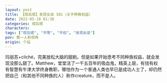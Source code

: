 ```yaml
---
layout: post
title: 【观后感】发现女巫 S01（关于种族权益）
date: 2022-05-18 01:38
categories: 观后感
characters: 
tags: ["观后感", "平等", "平权", "发现女巫"]
pov: 第一人称视角
origin: 个站
---
```


玛丽苏+cliché，完美放松大脑的甜剧。但是如果开始思考不同种族权益，就会发现没那么甜了。Matthew，堂堂活了一千五百年的吸血鬼，精英上层，有钱有权有智慧有牛津大学终身教职，哪怕作为一个普通人类也早已是成功人士了，却仍然把自己（和其他不同种族的人）称作creature，而不是人。

